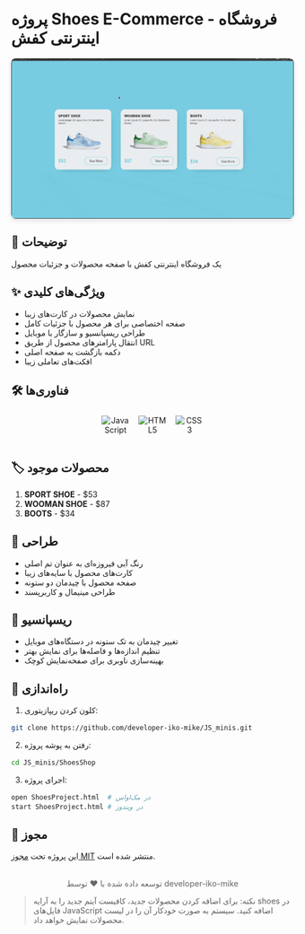 # پروژه Shoes E-Commerce - فروشگاه اینترنتی کفش

<img src="./preview.gif" alt="پیش‌نمایش پروژه" style="
border-radius: 8px;
margin: 1rem auto;
box-shadow: 0 4px 8px rgba(0,0,0,0.1);
display: block;
max-width: 100%;
height: auto;
"/>

## 👟 توضیحات  
یک فروشگاه اینترنتی کفش با صفحه محصولات و جزئیات محصول

## ✨ ویژگی‌های کلیدی  
- نمایش محصولات در کارت‌های زیبا  
- صفحه اختصاصی برای هر محصول با جزئیات کامل  
- طراحی ریسپانسیو و سازگار با موبایل  
- انتقال پارامترهای محصول از طریق URL  
- دکمه بازگشت به صفحه اصلی  
- افکت‌های تعاملی زیبا  

## 🛠️ فناوری‌ها  
<div align="center" style="display: flex; gap: 1rem; justify-content: center; margin: 1.5rem 0;">
  <img src="https://cdn.jsdelivr.net/gh/devicons/devicon/icons/javascript/javascript-original.svg" alt="JavaScript" width="50" height="50"/>
  <img src="https://cdn.jsdelivr.net/gh/devicons/devicon/icons/html5/html5-original.svg" alt="HTML5" width="50" height="50"/>
  <img src="https://cdn.jsdelivr.net/gh/devicons/devicon/icons/css3/css3-original.svg" alt="CSS3" width="50" height="50"/>
</div>

## 🏷️ محصولات موجود  
1. **SPORT SHOE** - $53  
2. **WOOMAN SHOE** - $87  
3. **BOOTS** - $34  

## 🎨 طراحی  
- رنگ آبی فیروزه‌ای به عنوان تم اصلی  
- کارت‌های محصول با سایه‌های زیبا  
- صفحه محصول با چیدمان دو ستونه  
- طراحی مینیمال و کاربرپسند  

## 📱 ریسپانسیو  
- تغییر چیدمان به تک ستونه در دستگاه‌های موبایل  
- تنظیم اندازه‌ها و فاصله‌ها برای نمایش بهتر  
- بهینه‌سازی ناوبری برای صفحه‌نمایش کوچک  

## 🚀 راه‌اندازی  
1. کلون کردن ریپازیتوری:  
```bash
git clone https://github.com/developer-iko-mike/JS_minis.git
```
2. رفتن به پوشه پروژه:  
```bash
cd JS_minis/ShoesShop
```
3. اجرای پروژه:  
```bash
open ShoesProject.html  # در مک‌اواس
start ShoesProject.html # در ویندوز
```

## 📜 مجوز  
این پروژه تحت [مجوز MIT](https://opensource.org/licenses/MIT) منتشر شده است.  

<div style="margin-top: 2rem; text-align: center; font-size: 0.9rem; color: #666;">
  توسعه داده شده با ❤️ توسط developer-iko-mike
</div>

> نکته: برای اضافه کردن محصولات جدید، کافیست آیتم جدید را به آرایه shoes در فایل‌های JavaScript اضافه کنید. سیستم به صورت خودکار آن را در لیست محصولات نمایش خواهد داد.